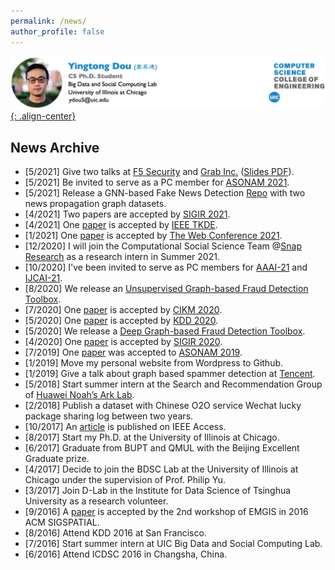 ```yaml
---
permalink: /news/
author_profile: false
---
```


[![head](/images/new_head.png){: .align-center}](http://ytongdou.com/)


## News Archive

* \[5/2021\] Give two talks at [F5 Security](https://www.f5.com/) and [Grab Inc.](https://www.grab.com/sg/) ([Slides PDF](http://ytongdou.com/files/F5_Talk_Slides.pdf)).
* \[5/2021\] Be invited to serve as a PC member for [ASONAM 2021](https://asonam.cpsc.ucalgary.ca/2021/index.php).
* \[5/2021\] Release a GNN-based Fake News Detection [Repo](https://github.com/safe-graph/GNN-FakeNews) with two news propagation graph datasets.
* \[4/2021\] Two papers are accepted by [SIGIR 2021](https://sigir.org/sigir2021/).
* \[4/2021\] One [paper](http://arxiv.org/abs/2104.07892) is accepted by [IEEE TKDE](https://ieeexplore.ieee.org/xpl/RecentIssue.jsp?punumber=69).
* \[1/2021\] One [paper](https://arxiv.org/pdf/2101.08747.pdf) is accepted by [The Web Conference 2021](https://www2021.thewebconf.org/).
* \[12/2020\] I will join the Computational Social Science Team @[Snap Research](https://research.snap.com/) as a research intern in Summer 2021.
* \[10/2020\] I've been invited to serve as PC members for [AAAI-21](https://aaai.org/Conferences/AAAI-21/) and [IJCAI-21](https://ijcai-21.org/).
* \[8/2020\] We release an [Unsupervised Graph-based Fraud Detection Toolbox](https://github.com/safe-graph/UGFraud).
* \[7/2020\] One [paper](https://arxiv.org/pdf/2008.08692.pdf) is accepted by [CIKM 2020](https://www.cikm2020.org/). 
* \[5/2020\] One [paper](https://arxiv.org/abs/2006.06069) is accepted by [KDD 2020](https://www.kdd.org/kdd2020/). 
* \[5/2020\] We release a [Deep Graph-based Fraud Detection Toolbox](https://github.com/safe-graph/DGFraud). 
* \[4/2020\] One [paper](https://arxiv.org/pdf/2005.00625.pdf) is accepted by [SIGIR 2020](https://sigir.org/sigir2020/). 
* \[7/2019\] One [paper](http://ytongdou.com/files/ASONAM2019.pdf) was accepted to [ASONAM 2019](http://asonam.cpsc.ucalgary.ca/2019/index.php). 
* \[1/2019\] Move my personal website from Wordpress to Github.  
* \[1/2019\] Give a talk about graph based spammer detection at [Tencent](https://beacon.qq.com).
* \[5/2018\] Start summer intern at the Search and Recommendation Group of [Huawei Noah’s Ark Lab](http://www.noahlab.com.hk/#/home).  
* \[2/2018\] Publish a dataset with Chinese O2O service Wechat lucky package sharing log between two years.
* \[10/2017\] An [article](http://ytongdou.com/files/A%20Novel%20Centrality%20Cascading%20Based%20Edge%20Parameter%20Evaluation%20Method%20for%20Robust%20Influence%20Maximization.pdf) is published on IEEE Access.  
* \[8/2017\] Start my Ph.D. at the University of Illinois at Chicago.  
* \[6/2017\] Graduate from BUPT and QMUL with the Beijing Excellent Graduate prize.  
* \[4/2017\] Decide to join the BDSC Lab at the University of Illinois at Chicago under the supervision of Prof. Philip Yu.  
* \[3/2017\] Join D-Lab in the Institute for Data Science of Tsinghua University as a research volunteer.
* \[9/2016\] A [paper](http://ytongdou.com/files/CPS%20model%20based%20online%20opinion%20governance%20modeling%20and%20evaluation%20of%20emergency%20accidents.pdf) is accepted by the 2nd workshop of EMGIS in 2016 ACM SIGSPATIAL.  
* \[8/2016\] Attend KDD 2016 at San Francisco.  
* \[7/2016\] Start summer intern at UIC Big Data and Social Computing Lab.  
* \[6/2016\] Attend ICDSC 2016 in Changsha, China.
